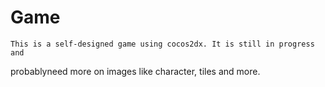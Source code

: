 # Game
    This is a self-designed game using cocos2dx. It is still in progress and 
probablyneed more on images like character, tiles and more. 
